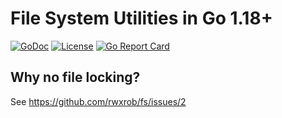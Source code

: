 # File System Utilities in Go 1.18+ 

[![GoDoc](https://godoc.org/github.com/rwxrob/fs?status.svg)](https://godoc.org/github.com/rwxrob/fs)
[![License](https://img.shields.io/badge/license-Apache2-brightgreen.svg)](LICENSE)
[![Go Report
Card](https://goreportcard.com/badge/github.com/rwxrob/fs)](https://goreportcard.com/report/github.com/rwxrob/fs)

## Why no file locking?

See https://github.com/rwxrob/fs/issues/2
